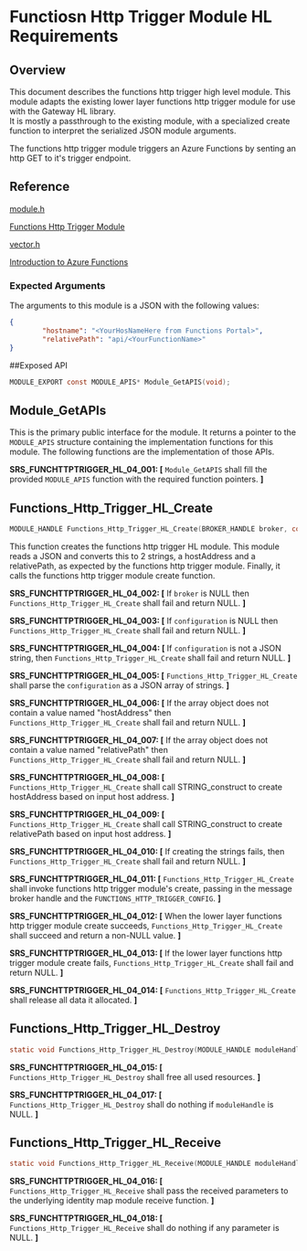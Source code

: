 # Functiosn Http Trigger Module HL Requirements

## Overview
This document describes the functions http trigger high level module.  This module adapts
the existing lower layer functions http trigger module for use with the Gateway HL library.  
It is mostly a passthrough to the existing module, with a specialized create 
function to interpret the serialized JSON module arguments.

The functions http trigger module triggers an Azure Functions by senting an http GET to it's trigger endpoint.

## Reference

[module.h](../../../../devdoc/module.md)

[Functions Http Trigger Module](functionshttptrigger.md)

[vector.h](../../../../azure-c-shared-utility/c/inc/vector.h)

[Introduction to Azure Functions](https://azure.microsoft.com/en-us/blog/introducing-azure-functions/)

### Expected Arguments

The arguments to this module is a JSON with the following values:
```json
{
        "hostname": "<YourHosNameHere from Functions Portal>",
        "relativePath": "api/<YourFunctionName>"
}
```

##Exposed API
```c
MODULE_EXPORT const MODULE_APIS* Module_GetAPIS(void);
```

## Module_GetAPIs

This is the primary public interface for the module.  It returns a pointer to 
the `MODULE_APIS` structure containing the implementation functions for this
module. The following functions are the implementation of those APIs.

**SRS_FUNCHTTPTRIGGER_HL_04_001: [** `Module_GetAPIS` shall fill the provided `MODULE_APIS` function with the required function pointers. **]**

## Functions_Http_Trigger_HL_Create
```C
MODULE_HANDLE Functions_Http_Trigger_HL_Create(BROKER_HANDLE broker, const void* configuration);
```
This function creates the functions http trigger HL module. This module reads a JSON 
 and converts this to 2 strings, a hostAddress and a relativePath, as expected by
the functions http trigger module.  Finally, it calls the functions http trigger module create
function.

**SRS_FUNCHTTPTRIGGER_HL_04_002: [** If `broker` is NULL then
 `Functions_Http_Trigger_HL_Create` shall fail and return NULL. **]**

**SRS_FUNCHTTPTRIGGER_HL_04_003: [** If `configuration` is NULL then
 `Functions_Http_Trigger_HL_Create` shall fail and return NULL. **]**

**SRS_FUNCHTTPTRIGGER_HL_04_004: [** If `configuration` is not a JSON string, then `Functions_Http_Trigger_HL_Create` shall fail and return NULL. **]**

**SRS_FUNCHTTPTRIGGER_HL_04_005: [** `Functions_Http_Trigger_HL_Create` shall parse the 
`configuration` as a JSON array of strings. **]**

**SRS_FUNCHTTPTRIGGER_HL_04_006: [** If the array object does not contain a value 
named "hostAddress" then `Functions_Http_Trigger_HL_Create` shall fail and return 
NULL. **]**

**SRS_FUNCHTTPTRIGGER_HL_04_007: [** If the array object does not contain a value 
named "relativePath" then `Functions_Http_Trigger_HL_Create` shall fail and return 
NULL. **]**

**SRS_FUNCHTTPTRIGGER_HL_04_008: [** `Functions_Http_Trigger_HL_Create` shall call 
STRING_construct to create hostAddress based on input host address. **]**

**SRS_FUNCHTTPTRIGGER_HL_04_009: [** `Functions_Http_Trigger_HL_Create` shall call 
STRING_construct to create relativePath based on input host address. **]**

**SRS_FUNCHTTPTRIGGER_HL_04_010: [** If creating the strings fails, then 
`Functions_Http_Trigger_HL_Create` shall fail and return NULL. **]**


**SRS_FUNCHTTPTRIGGER_HL_04_011: [** `Functions_Http_Trigger_HL_Create` shall invoke 
functions http trigger module's create, passing in the message broker handle and the `FUNCTIONS_HTTP_TRIGGER_CONFIG`. 
**]**

**SRS_FUNCHTTPTRIGGER_HL_04_012: [** When the lower layer functions http trigger module 
create succeeds, `Functions_Http_Trigger_HL_Create` shall succeed and return a 
non-NULL value. **]**

**SRS_FUNCHTTPTRIGGER_HL_04_013: [** If the lower layer functions http trigger module create 
fails, `Functions_Http_Trigger_HL_Create` shall fail and return NULL. **]**

**SRS_FUNCHTTPTRIGGER_HL_04_014: [** `Functions_Http_Trigger_HL_Create` shall release 
all data it allocated. **]**


## Functions_Http_Trigger_HL_Destroy
```C
static void Functions_Http_Trigger_HL_Destroy(MODULE_HANDLE moduleHandle);
```

**SRS_FUNCHTTPTRIGGER_HL_04_015: [** `Functions_Http_Trigger_HL_Destroy` shall free all 
used resources. **]**

**SRS_FUNCHTTPTRIGGER_HL_04_017: [** `Functions_Http_Trigger_HL_Destroy` shall do nothing if `moduleHandle` is NULL. **]**


## Functions_Http_Trigger_HL_Receive
```C
static void Functions_Http_Trigger_HL_Receive(MODULE_HANDLE moduleHandle, MESSAGE_HANDLE messageHandle);
```

**SRS_FUNCHTTPTRIGGER_HL_04_016: [** `Functions_Http_Trigger_HL_Receive` shall pass the 
received parameters to the underlying  identity map module receive function. **]**

**SRS_FUNCHTTPTRIGGER_HL_04_018: [** `Functions_Http_Trigger_HL_Receive` shall do nothing if any parameter is NULL. **]**